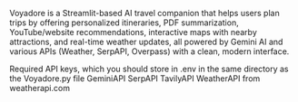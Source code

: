 Voyadore is a Streamlit-based AI travel companion that helps users plan trips by offering personalized itineraries, PDF summarization, YouTube/website recommendations, interactive maps with nearby attractions, and real-time weather updates, all powered by Gemini AI and various APIs (Weather, SerpAPI, Overpass) with a clean, modern interface.

Required API keys, which you should store in .env in the same directory as the Voyadore.py file
GeminiAPI
SerpAPI
TavilyAPI
WeatherAPI from weatherapi.com
